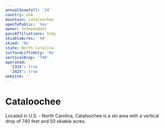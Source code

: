 ```yaml
---
annualSnowfall: '24'
country: USA
mountain: Cataloochee
openToPublic: 'Yes'
owner: Independent
passAffiliations: Indy
skiableAcres: '50'
skied: 'No'
state: North Carolina
surfaceLiftsOnly: 'No'
verticalDrop: '740'
operated:
  '2324': true
  '2425': true
website: ''
---
```



# Cataloochee

Located in U.S. - North Carolina, Cataloochee is a ski area with a vertical drop of 740 feet and 50 skiable acres.
